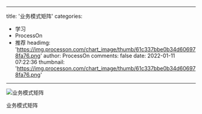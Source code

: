 
---
title: '业务模式矩阵'
categories: 
 - 学习
 - ProcessOn
 - 推荐
headimg: 'https://img.processon.com/chart_image/thumb/61c337bbe0b34d606978fa76.png'
author: ProcessOn
comments: false
date: 2022-01-11 07:22:36
thumbnail: 'https://img.processon.com/chart_image/thumb/61c337bbe0b34d606978fa76.png'
---

<div>   
<img class="thumb" alt="业务模式矩阵" src="https://img.processon.com/chart_image/thumb/61c337bbe0b34d606978fa76.png" referrerpolicy="no-referrer">
<p>业务模式矩阵</p>  
</div>
            